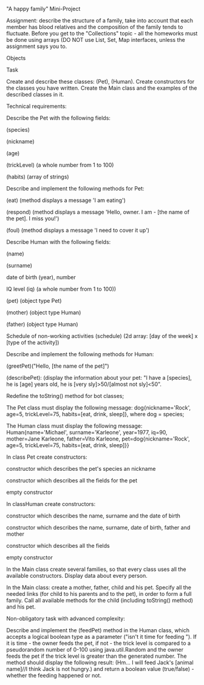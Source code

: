 "A happy family" Mini-Project

Assignment: describe the structure of a family, take into account that each member has blood relatives and the composition of the family tends to fluctuate. Before you get to the "Collections" topic - all the homeworks must be done using arrays (DO NOT use List, Set, Map interfaces, unless the assignment says you to.

Objects

Task

Create and describe these classes: (Pet), (Human). Create constructors for the classes you have written. Create the Main class and the examples of the described classes in it.

Technical requirements:

Describe the Pet with the following fields:

(species)

(nickname)

(age)

(trickLevel) (a whole number from 1 to 100)

(habits) (array of strings)

Describe and implement the following methods for Pet:

(eat) (method displays a message 'I am eating')

(respond) (method displays a message 'Hello, owner. I am - [the name of the pet]. I miss you!')

(foul) (method displays a message 'I need to cover it up')

Describe Human with the following fields:

(name)

(surname)

date of birth (year), number

IQ level (iq) (a whole number from 1 to 100))

(pet) (object type Pet)

(mother) (object type Human)

(father) (object type Human)

Schedule of non-working activities (schedule) (2d array: [day of the week] x [type of the activity])

Describe and implement the following methods for Human:

(greetPet)("Hello, [the name of the pet]")

(describePet): (display the information about your pet: "I have a [species], he is [age] years old, he is [very sly]>50/[almost not sly]<50".

Redefine the toString() method for bot classes;

The Pet class must display the following message: dog{nickname='Rock', age=5, trickLevel=75, habits=[eat, drink, sleep]}, where dog = species;

The Human class must display the following message: Human{name='Michael', surname='Karleone', year=1977, iq=90, mother=Jane Karleone, father=Vito Karleone, pet=dog{nickname='Rock', age=5, trickLevel=75, habits=[eat, drink, sleep]}}

In class Pet create constructors:

constructor which describes the pet's species an nickname

constructor which describes all the fields for the pet

empty constructor

In classHuman create constructors:

constructor which describes the name, surname and the date of birth

constructor which describes the name, surname, date of birth, father and mother

constructor which describes all the fields

empty constructor

In the Main class create several families, so that every class uses all the available constructors. Display data about every person.

In the Main class: create a mother, father, child and his pet. Specify all the needed links (for child to his parents and to the pet), in order to form a full family. Call all available methods for the child (including toString() method) and his pet.

Non-obligatory task with advanced complexity:

Describe and implement the (feedPet) method in the Human class, which accepts a logical boolean type as a parameter ("isn't it time for feeding "). If it is time - the owner feeds the pet, if not - the trick level is compared to a pseudorandom number of 0-100 using java.util.Random and the owner feeds the pet if the trick level is greater than the generated number. The method should display the following result: (Hm... I will feed Jack's [animal name]//I think Jack is not hungry.) and return a boolean value (true/false) - whether the feeding happened or not.

